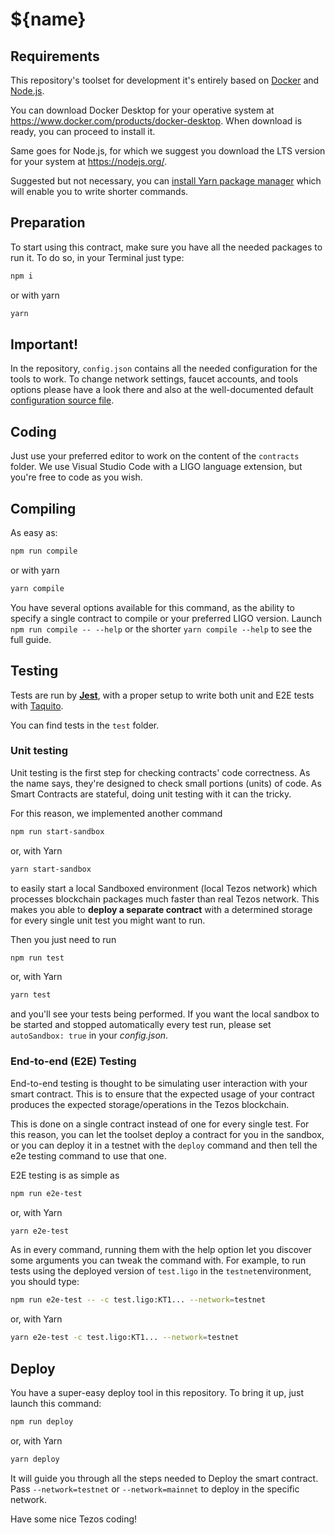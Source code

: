 # ${name}

## Requirements
This repository's toolset for development it's entirely based on [Docker](https://www.docker.com) and [Node.js](https://nodejs.org/).

You can download Docker Desktop for your operative system at https://www.docker.com/products/docker-desktop. When download is ready, you can proceed to install it.

Same goes for Node.js, for which we suggest you download the LTS version for your system at https://nodejs.org/.

Suggested but not necessary, you can [install Yarn package manager](https://yarnpkg.com/getting-started/install) which will enable you to write shorter commands.

## Preparation
To start using this contract, make sure you have all the needed packages to run it. To do so, in your Terminal just type:
```bash
npm i
```
or with yarn
```bash
yarn
```

## Important!
In the repository, `config.json` contains all the needed configuration for the tools to work. To change network settings, faucet accounts, and tools options please have a look there and also at the well-documented default [configuration source file](../src/modules/config/defaults.ts).

## Coding
Just use your preferred editor to work on the content of the `contracts` folder. We use Visual Studio Code with a LIGO language extension, but you're free to code as you wish.

## Compiling
As easy as:
```bash
npm run compile
```
or with yarn
```bash
yarn compile
```

You have several options available for this command, as the ability to specify a single contract to compile or your preferred LIGO version. Launch `npm run compile -- --help` or the shorter `yarn compile --help` to see the full guide.

## Testing
Tests are run by [**Jest**](https://jestjs.io), with a proper setup to write both unit and E2E tests with [Taquito](https://tezostaquito.io).

You can find tests in the `test` folder.

### Unit testing

Unit testing is the first step for checking contracts' code correctness. As the name says, they're designed to check small portions (units) of code.
As Smart Contracts are stateful, doing unit testing with it can the tricky.

For this reason, we implemented another command
```bash
npm run start-sandbox
```
or, with Yarn
```bash
yarn start-sandbox
```
to easily start a local Sandboxed environment (local Tezos network) which processes blockchain packages much faster than real Tezos network. This makes you able to **deploy a separate contract** with a determined storage for every single unit test you might want to run.

Then you just need to run
```bash
npm run test
```
or, with Yarn
```bash
yarn test
```
and you'll see your tests being performed. If you want the local sandbox to be started and stopped automatically every test run, please set `autoSandbox: true` in your *config.json*.

### End-to-end (E2E) Testing
End-to-end testing is thought to be simulating user interaction with your smart contract. This is to ensure that the expected usage of your contract produces the expected storage/operations in the Tezos blockchain.

This is done on a single contract instead of one for every single test. For this reason, you can let the toolset deploy a contract for you in the sandbox, or you can deploy it in a testnet with the `deploy` command and then tell the e2e testing command to use that one.

E2E testing is as simple as
```bash
npm run e2e-test
```
or, with Yarn
```bash
yarn e2e-test
```
As in every command, running them with the help option let you discover some arguments you can tweak the command with.
For example, to run tests using the deployed version of `test.ligo` in the `testnet`environment, you should type:
```bash
npm run e2e-test -- -c test.ligo:KT1... --network=testnet
```
or, with Yarn
```bash
yarn e2e-test -c test.ligo:KT1... --network=testnet
```

## Deploy
You have a super-easy deploy tool in this repository. To bring it up, just launch this command:
```bash
npm run deploy
```
or, with Yarn
```bash
yarn deploy
```
It will guide you through all the steps needed to Deploy the smart contract.
Pass `--network=testnet` or `--network=mainnet` to deploy in the specific network.

Have some nice Tezos coding!
